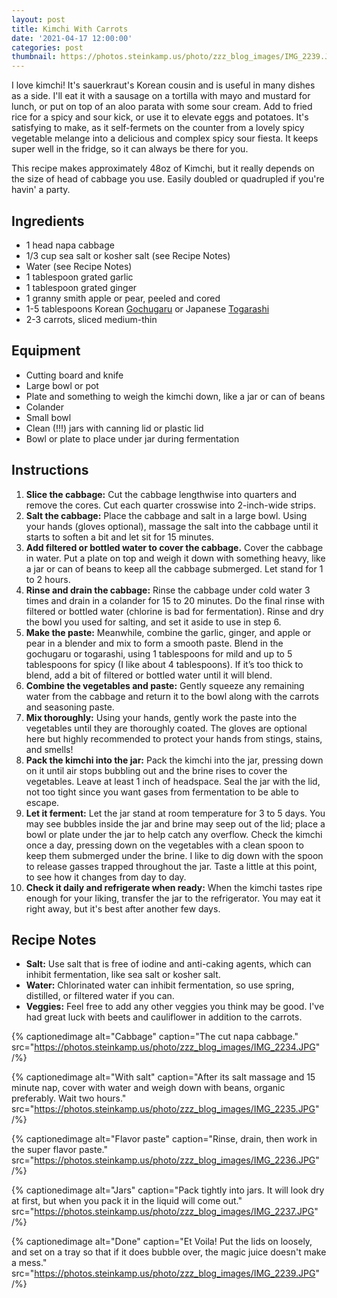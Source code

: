 ```yaml
---
layout: post
title: Kimchi With Carrots
date: '2021-04-17 12:00:00'
categories: post
thumbnail: https://photos.steinkamp.us/photo/zzz_blog_images/IMG_2239.JPG?size=300x300&crop
---
```


I love kimchi! It's sauerkraut's Korean cousin and is useful in many dishes as a side. I'll eat it with a sausage on a tortilla with mayo and mustard for lunch, or put on top of an aloo parata with some sour cream. Add to fried rice for a spicy and sour kick, or use it to elevate eggs and potatoes. It's satisfying to make, as it self-fermets on the counter from a lovely spicy vegetable melange into a delicious and complex spicy sour fiesta. It keeps super well in the fridge, so it can always be there for you.

This recipe makes approximately 48oz of Kimchi, but it really depends on the size of head of cabbage you use. Easily doubled or quadrupled if you're havin' a party.

## Ingredients

- 1 head napa cabbage
- 1/3 cup sea salt or kosher salt (see Recipe Notes)
- Water (see Recipe Notes)
- 1 tablespoon grated garlic
- 1 tablespoon grated ginger
- 1 granny smith apple or pear, peeled and cored
- 1-5 tablespoons Korean [Gochugaru](http://www.amazon.com/gp/product/B00SEIBJQE) or Japanese [Togarashi](https://www.amazon.com/Pepper-Spice-Nanami-Schichimi-Togarashi/dp/B004Y18GJ8)
- 2-3 carrots, sliced medium-thin

## Equipment

- Cutting board and knife
- Large bowl or pot
- Plate and something to weigh the kimchi down, like a jar or can of beans
- Colander
- Small bowl
- Clean (!!!) jars with canning lid or plastic lid
- Bowl or plate to place under jar during fermentation

## Instructions

1. **Slice the cabbage:** Cut the cabbage lengthwise into quarters and remove the cores. Cut each quarter crosswise into 2-inch-wide strips.
2. **Salt the cabbage:** Place the cabbage and salt in a large bowl. Using your hands (gloves optional), massage the salt into the cabbage until it starts to soften a bit and let sit for 15 minutes.
3. **Add filtered or bottled water to cover the cabbage.** Cover the cabbage in water. Put a plate on top and weigh it down with something heavy, like a jar or can of beans to keep all the cabbage submerged. Let stand for 1 to 2 hours.
4. **Rinse and drain the cabbage:** Rinse the cabbage under cold water 3 times and drain in a colander for 15 to 20 minutes. Do the final rinse with filtered or bottled water (chlorine is bad for fermentation). Rinse and dry the bowl you used for salting, and set it aside to use in step 6.
5. **Make the paste:** Meanwhile, combine the garlic, ginger, and apple or pear in a blender and mix to form a smooth paste. Blend in the gochugaru or togarashi, using 1 tablespoons for mild and up to 5 tablespoons for spicy (I like about 4 tablespoons). If it’s too thick to blend, add a bit of filtered or bottled water until it will blend.
6. **Combine the vegetables and paste:** Gently squeeze any remaining water from the cabbage and return it to the bowl along with the carrots and seasoning paste.
7. **Mix thoroughly:** Using your hands, gently work the paste into the vegetables until they are thoroughly coated. The gloves are optional here but highly recommended to protect your hands from stings, stains, and smells!
8. **Pack the kimchi into the jar:** Pack the kimchi into the jar, pressing down on it until air stops bubbling out and the brine rises to cover the vegetables. Leave at least 1 inch of headspace. Seal the jar with the lid, not too tight since you want gases from fermentation to be able to escape.
9. **Let it ferment:** Let the jar stand at room temperature for 3 to 5 days. You may see bubbles inside the jar and brine may seep out of the lid; place a bowl or plate under the jar to help catch any overflow. Check the kimchi once a day, pressing down on the vegetables with a clean spoon to keep them submerged under the brine. I like to dig down with the spoon to release gasses trapped throughout the jar. Taste a little at this point, to see how it changes from day to day.
10. **Check it daily and refrigerate when ready:** When the kimchi tastes ripe enough for your liking, transfer the jar to the refrigerator. You may eat it right away, but it's best after another few days.

## Recipe Notes

- **Salt:** Use salt that is free of iodine and anti-caking agents, which can inhibit fermentation, like sea salt or kosher salt.
- **Water:** Chlorinated water can inhibit fermentation, so use spring, distilled, or filtered water if you can.
- **Veggies:** Feel free to add any other veggies you think may be good. I've had great luck with beets and cauliflower in addition to the carrots.

{% captionedimage alt="Cabbage" caption="The cut napa cabbage." src="https://photos.steinkamp.us/photo/zzz_blog_images/IMG_2234.JPG" /%}

{% captionedimage alt="With salt" caption="After its salt massage and 15 minute nap, cover with water and weigh down with beans, organic preferably. Wait two hours." src="https://photos.steinkamp.us/photo/zzz_blog_images/IMG_2235.JPG" /%}

{% captionedimage alt="Flavor paste" caption="Rinse, drain, then work in the super flavor paste." src="https://photos.steinkamp.us/photo/zzz_blog_images/IMG_2236.JPG" /%}

{% captionedimage alt="Jars" caption="Pack tightly into jars. It will look dry at first, but when you pack it in the liquid will come out." src="https://photos.steinkamp.us/photo/zzz_blog_images/IMG_2237.JPG" /%}

{% captionedimage alt="Done" caption="Et Voila! Put the lids on loosely, and set on a tray so that if it does bubble over, the magic juice doesn't make a mess." src="https://photos.steinkamp.us/photo/zzz_blog_images/IMG_2239.JPG" /%}
